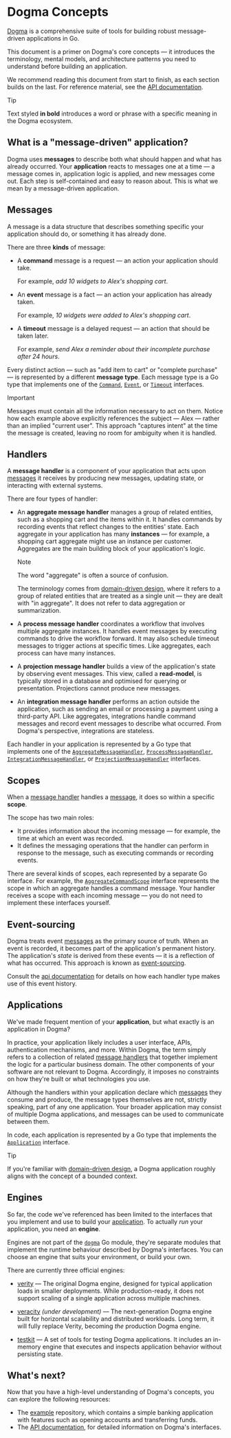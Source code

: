 # Dogma Concepts

[Dogma] is a comprehensive suite of tools for building robust message-driven
applications in Go.

This document is a primer on Dogma's core concepts — it introduces the
terminology, mental models, and architecture patterns you need to understand
before building an application.

We recommend reading this document from start to finish, as each section builds
on the last. For reference material, see the [API documentation].

> [!TIP]
> Text styled **in bold** introduces a word or phrase with a specific meaning
> in the Dogma ecosystem.

## What is a "message-driven" application?

Dogma uses **messages** to describe both what should happen and what has already
occurred. Your **application** reacts to messages one at a time — a message
comes in, application logic is applied, and new messages come out. Each step is
self-contained and easy to reason about. This is what we mean by a
message-driven application.

## Messages

A message is a data structure that describes something specific your application
should do, or something it has already done.

There are three **kinds** of message:

- A **command** message is a request — an action your application should take.

  For example, _add 10 widgets to Alex's shopping cart_.

- An **event** message is a fact — an action your application has already taken.

  For example, _10 widgets were added to Alex's shopping cart_.

- A **timeout** message is a delayed request — an action that should be taken later.

  For example, _send Alex a reminder about their incomplete purchase after 24 hours_.

Every distinct action — such as "add item to cart" or "complete purchase" — is
represented by a different **message type**. Each message type is a Go type that
implements one of the [`Command`], [`Event`], or [`Timeout`] interfaces.

> [!IMPORTANT]
> Messages must contain all the information necessary to act on them. Notice how
> each example above explicitly references the subject — Alex — rather than an
> implied "current user". This approach "captures intent" at the time the
> message is created, leaving no room for ambiguity when it is handled.

## Handlers

A **message handler** is a component of your application that acts upon
[messages] it receives by producing new messages, updating state, or interacting
with external systems.

There are four types of handler:

- An **aggregate message handler** manages a group of related entities, such
  as a shopping cart and the items within it. It handles commands by recording
  events that reflect changes to the entities' state. Each aggregate in your
  application has many **instances** — for example, a shopping cart aggregate
  might use an instance per customer. Aggregates are the main building block of
  your application's logic.

  > [!NOTE]
  > The word "aggregate" is often a source of confusion.
  >
  > The terminology comes from [domain-driven design], where it refers to a
  > group of related entities that are treated as a single unit — they are dealt
  > with "in aggregate". It does not refer to data aggregation or summarization.

- A **process message handler** coordinates a workflow that involves multiple
  aggregate instances. It handles event messages by executing commands to drive
  the workflow forward. It may also schedule timeout messages to trigger actions
  at specific times. Like aggregates, each process can have many instances.

- A **projection message handler** builds a view of the application's state by
  observing event messages. This view, called a **read-model**, is typically
  stored in a database and optimised for querying or presentation. Projections
  cannot produce new messages.

- An **integration message handler** performs an action outside the
  application, such as sending an email or processing a payment using a
  third-party API. Like aggregates, integrations handle command messages and
  record event messages to describe what occurred. From Dogma's perspective,
  integrations are stateless.

Each handler in your application is represented by a Go type that implements one
of the [`AggregateMessageHandler`], [`ProcessMessageHandler`],
[`IntegrationMessageHandler`], or [`ProjectionMessageHandler`] interfaces.

## Scopes

When a [message handler] handles a [message], it does so within a specific
**scope**.

The scope has two main roles:

- It provides information about the incoming message — for example, the time at
  which an event was recorded.
- It defines the messaging operations that the handler can perform in response
  to the message, such as executing commands or recording events.

There are several kinds of scopes, each represented by a separate Go interface.
For example, the [`AggregateCommandScope`] interface represents the scope in
which an aggregate handles a command message. Your handler receives a scope with
each incoming message — you do not need to implement these interfaces yourself.

## Event-sourcing

Dogma treats event [messages] as the primary source of truth. When an event is
recorded, it becomes part of the application's permanent history. The
application's _state_ is derived from these events — it is a reflection of what
has occurred. This approach is known as [event-sourcing].

Consult the [api documentation] for details on how each handler type makes use
of this event history.

## Applications

We've made frequent mention of your **application**, but what exactly is an
application in Dogma?

In practice, your application likely includes a user interface, APIs,
authentication mechanisms, and more. Within Dogma, the term simply refers to a
collection of related [message handlers] that together implement the logic for a
particular business domain. The other components of your software are not
relevant to Dogma. Accordingly, it imposes no constraints on how they're built
or what technologies you use.

Although the handlers within your application declare which [messages] they
consume and produce, the message types themselves are not, strictly speaking,
part of any one application. Your broader application may consist of multiple
Dogma applications, and messages can be used to communicate between them.

In code, each application is represented by a Go type that implements the
[`Application`] interface.

> [!TIP]
> If you're familiar with [domain-driven design], a Dogma application roughly
> aligns with the concept of a bounded context.

## Engines

So far, the code we've referenced has been limited to the interfaces that you
implement and use to build your [application]. To actually _run_ your
application, you need an **engine**.

Engines are not part of the [`dogma`] Go module, they're separate modules that
implement the runtime behaviour described by Dogma's interfaces. You can choose
an engine that suits your environment, or build your own.

There are currently three official engines:

- [verity] — The original Dogma engine, designed for typical application loads
  in smaller deployments. While production-ready, it does not support scaling of
  a single application across multiple machines.

- [veracity] _(under development)_ — The next-generation Dogma engine built for
  horizontal scalability and distributed workloads. Long term, it will fully
  replace Verity, becoming _the_ production Dogma engine.

- [testkit] — A set of tools for testing Dogma applications. It includes an
  in-memory engine that executes and inspects application behavior without
  persisting state.

## What's next?

Now that you have a high-level understanding of Dogma's concepts, you can
explore the following resources:

- The [example] repository, which contains a simple banking application with
  features such as opening accounts and transferring funds.
- The [API documentation], for detailed information on Dogma's interfaces.

<!-- anchors -->

[message]: #messages
[messages]: #messages
[message handler]: #handlers
[message handlers]: #handlers
[application]: #applications
[applications]: #applications

<!-- go modules -->

[dogma]: https://github.com/dogmatiq/dogma
[example]: https://github.com/dogmatiq/example
[testkit]: https://github.com/dogmatiq/testkit
[veracity]: https://github.com/dogmatiq/veracity
[verity]: https://github.com/dogmatiq/verity

<!-- API references -->

[api documentation]: https://pkg.go.dev/github.com/dogmatiq/dogma
[`AggregateCommandScope`]: https://pkg.go.dev/github.com/dogmatiq/dogma#AggregateCommandScope
[`AggregateMessageHandler`]: https://pkg.go.dev/github.com/dogmatiq/dogma#AggregateMessageHandler
[`Application`]: https://pkg.go.dev/github.com/dogmatiq/dogma#Application
[`Command`]: https://pkg.go.dev/github.com/dogmatiq/dogma#Command
[`dogma`]: https://pkg.go.dev/github.com/dogmatiq/dogma
[`Event`]: https://pkg.go.dev/github.com/dogmatiq/dogma#Event
[`IntegrationMessageHandler`]: https://pkg.go.dev/github.com/dogmatiq/dogma#IntegrationMessageHandler
[`ProcessMessageHandler`]: https://pkg.go.dev/github.com/dogmatiq/dogma#ProcessMessageHandler
[`ProjectionMessageHandler`]: https://pkg.go.dev/github.com/dogmatiq/dogma#ProjectionMessageHandler
[`Timeout`]: https://pkg.go.dev/github.com/dogmatiq/dogma#Timeout

<!-- external references -->

[domain-driven design]: https://en.wikipedia.org/wiki/Domain-driven_design
[event-sourcing]: https://martinfowler.com/eaaDev/EventSourcing.html
